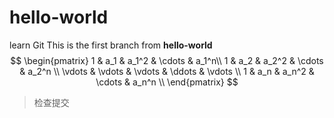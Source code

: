 # hello-world
learn Git
This is the first branch from **hello-world**
$$
  \begin{pmatrix}
  1 & a_1 & a_1^2 & \cdots & a_1^n\\
  1 & a_2 & a_2^2 & \cdots & a_2^n \\
  \vdots & \vdots & \vdots & \ddots & \vdots \\  
  1 & a_n & a_n^2 & \cdots & a_n^n  \\
  \end{pmatrix}
$$

>检查提交